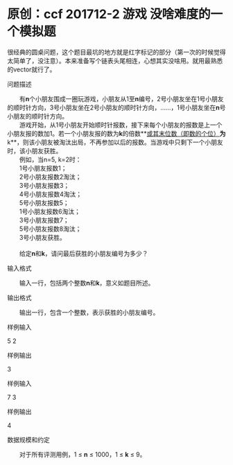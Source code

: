 # 原创：ccf 201712-2 游戏  没啥难度的一个模拟题

很经典的圆桌问题，这个题目最坑的地方就是红字标记的部分（第一次的时候觉得太简单了，没注意）。本来准备写个链表头尾相连，心想其实没啥用。就用最熟悉的vector就行了。

问题描述

　　有**n**个小朋友围成一圈玩游戏，小朋友从1至**n**编号，2号小朋友坐在1号小朋友的顺时针方向，3号小朋友坐在2号小朋友的顺时针方向，……，1号小朋友坐在**n**号小朋友的顺时针方向。<br/>
　　游戏开始，从1号小朋友开始顺时针报数，接下来每个小朋友的报数是上一个小朋友报的数加1。若一个小朋友报的数为**k**的倍数**<u>或其末位数（即数的个位）</u>**为**k**，则该小朋友被淘汰出局，不再参加以后的报数。当游戏中只剩下一个小朋友时，该小朋友获胜。<br/>
　　例如，当n=5, k=2时：<br/>
　　1号小朋友报数1；<br/>
　　2号小朋友报数2淘汰；<br/>
　　3号小朋友报数3；<br/>
　　4号小朋友报数4淘汰；<br/>
　　5号小朋友报数5；<br/>
　　1号小朋友报数6淘汰；<br/>
　　3号小朋友报数7；<br/>
　　5号小朋友报数8淘汰；<br/>
　　3号小朋友获胜。<br/><br/>
　　给定**n**和**k**，请问最后获胜的小朋友编号为多少？

输入格式

　　输入一行，包括两个整数**n**和**k**，意义如题目所述。

输出格式

　　输出一行，包含一个整数，表示获胜的小朋友编号。

样例输入

5 2

样例输出

3

样例输入

7 3

样例输出

4

数据规模和约定

　　对于所有评测用例，1 ≤ **n** ≤ 1000，1 ≤ **k** ≤ 9。

 
